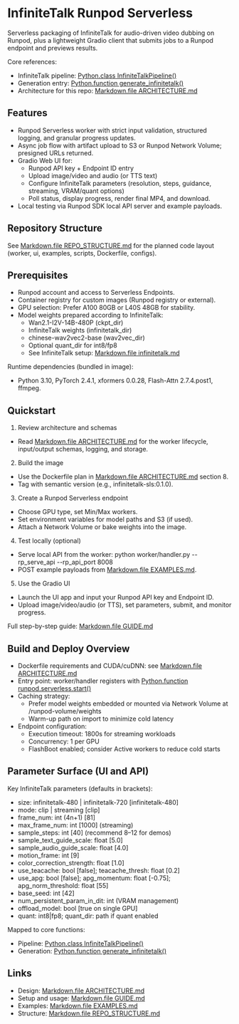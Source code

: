 # InfiniteTalk Runpod Serverless

Serverless packaging of InfiniteTalk for audio-driven video dubbing on Runpod, plus a lightweight Gradio client that submits jobs to a Runpod endpoint and previews results.

Core references:
- InfiniteTalk pipeline: [Python.class InfiniteTalkPipeline()](InfiniteTalk-main/wan/multitalk.py:108)
- Generation entry: [Python.function generate_infinitetalk()](InfiniteTalk-main/wan/multitalk.py:376)
- Architecture for this repo: [Markdown.file ARCHITECTURE.md](InfiniteTalk_Runpod_Serverless/ARCHITECTURE.md)


## Features

- Runpod Serverless worker with strict input validation, structured logging, and granular progress updates.
- Async job flow with artifact upload to S3 or Runpod Network Volume; presigned URLs returned.
- Gradio Web UI for:
  - Runpod API key + Endpoint ID entry
  - Upload image/video and audio (or TTS text)
  - Configure InfiniteTalk parameters (resolution, steps, guidance, streaming, VRAM/quant options)
  - Poll status, display progress, render final MP4, and download.
- Local testing via Runpod SDK local API server and example payloads.


## Repository Structure

See [Markdown.file REPO_STRUCTURE.md](InfiniteTalk_Runpod_Serverless/REPO_STRUCTURE.md) for the planned code layout (worker, ui, examples, scripts, Dockerfile, configs).


## Prerequisites

- Runpod account and access to Serverless Endpoints.
- Container registry for custom images (Runpod registry or external).
- GPU selection: Prefer A100 80GB or L40S 48GB for stability.
- Model weights prepared according to InfiniteTalk:
  - Wan2.1-I2V-14B-480P (ckpt_dir)
  - InfiniteTalk weights (infinitetalk_dir)
  - chinese-wav2vec2-base (wav2vec_dir)
  - Optional quant_dir for int8/fp8
  - See InfiniteTalk setup: [Markdown.file infinitetalk.md](infinitetalk.md)

Runtime dependencies (bundled in image):
- Python 3.10, PyTorch 2.4.1, xformers 0.0.28, Flash-Attn 2.7.4.post1, ffmpeg.


## Quickstart

1) Review architecture and schemas
- Read [Markdown.file ARCHITECTURE.md](InfiniteTalk_Runpod_Serverless/ARCHITECTURE.md) for the worker lifecycle, input/output schemas, logging, and storage.

2) Build the image
- Use the Dockerfile plan in [Markdown.file ARCHITECTURE.md](InfiniteTalk_Runpod_Serverless/ARCHITECTURE.md) section 8.
- Tag with semantic version (e.g., infinitetalk-sls:0.1.0).

3) Create a Runpod Serverless endpoint
- Choose GPU type, set Min/Max workers.
- Set environment variables for model paths and S3 (if used).
- Attach a Network Volume or bake weights into the image.

4) Test locally (optional)
- Serve local API from the worker: python worker/handler.py --rp_serve_api --rp_api_port 8008
- POST example payloads from [Markdown.file EXAMPLES.md](InfiniteTalk_Runpod_Serverless/EXAMPLES.md).

5) Use the Gradio UI
- Launch the UI app and input your Runpod API key and Endpoint ID.
- Upload image/video/audio (or TTS), set parameters, submit, and monitor progress.

Full step-by-step guide: [Markdown.file GUIDE.md](InfiniteTalk_Runpod_Serverless/GUIDE.md)


## Build and Deploy Overview

- Dockerfile requirements and CUDA/cuDNN: see [Markdown.file ARCHITECTURE.md](InfiniteTalk_Runpod_Serverless/ARCHITECTURE.md)
- Entry point: worker/handler registers with [Python.function runpod.serverless.start()](runpod-python-main/runpod/serverless/__init__.py:136)
- Caching strategy:
  - Prefer model weights embedded or mounted via Network Volume at /runpod-volume/weights
  - Warm-up path on import to minimize cold latency
- Endpoint configuration:
  - Execution timeout: 1800s for streaming workloads
  - Concurrency: 1 per GPU
  - FlashBoot enabled; consider Active workers to reduce cold starts


## Parameter Surface (UI and API)

Key InfiniteTalk parameters (defaults in brackets):
- size: infinitetalk-480 | infinitetalk-720 [infinitetalk-480]
- mode: clip | streaming [clip]
- frame_num: int (4n+1) [81]
- max_frame_num: int [1000] (streaming)
- sample_steps: int [40] (recommend 8–12 for demos)
- sample_text_guide_scale: float [5.0]
- sample_audio_guide_scale: float [4.0]
- motion_frame: int [9]
- color_correction_strength: float [1.0]
- use_teacache: bool [false]; teacache_thresh: float [0.2]
- use_apg: bool [false]; apg_momentum: float [-0.75]; apg_norm_threshold: float [55]
- base_seed: int [42]
- num_persistent_param_in_dit: int (VRAM management)
- offload_model: bool [true on single GPU]
- quant: int8|fp8; quant_dir: path if quant enabled

Mapped to core functions:
- Pipeline: [Python.class InfiniteTalkPipeline()](InfiniteTalk-main/wan/multitalk.py:108)
- Generation: [Python.function generate_infinitetalk()](InfiniteTalk-main/wan/multitalk.py:376)


## Links

- Design: [Markdown.file ARCHITECTURE.md](InfiniteTalk_Runpod_Serverless/ARCHITECTURE.md)
- Setup and usage: [Markdown.file GUIDE.md](InfiniteTalk_Runpod_Serverless/GUIDE.md)
- Examples: [Markdown.file EXAMPLES.md](InfiniteTalk_Runpod_Serverless/EXAMPLES.md)
- Structure: [Markdown.file REPO_STRUCTURE.md](InfiniteTalk_Runpod_Serverless/REPO_STRUCTURE.md)